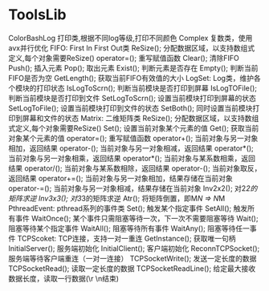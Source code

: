 ToolsLib
========
ColorBashLog
    打印类,根据不同log等级,打印不同颜色
Complex
    复数类，使用avx并行优化
FIFO:
    First In First Out类
    ReSize();   分配数据区域，以支持数组式定义,每个对象需要ReSize()
    operator=();    重写赋值函数
    Clear();    清除FIFO
    Push();     插入元素
    Pop();      取出元素
    Exist();    判断元素是否存在
    Empty();    判断当前FIFO是否为空
    GetLength();    获取当前FIFO有效值的大小
LogSet:
    Log类，维护各个模块的打印状态
    IsLogToScrn();  判断当前模块是否打印到屏幕
    IsLogTOFile();  判断当前模块是否打印到文件
    SetLogToScrn(); 设置当前模块打印到屏幕的状态
    SetLogToFile(); 设置当前模块打印到文件的状态
    SetBoth();      同时设置当前模块打印到屏幕和文件的状态
Matrix:
    二维矩阵类
    ReSize();   分配数据区域，以支持数组式定义,每个对象需要ReSize()
    Set();      设置当前对象某个元素的值
    Get();      获取当前对象某个元素的值
    operator=();    重写赋值函数
    operator+();    当前对象与另一对象相加，返回结果
    operator-();    当前对象与另一对象相减，返回结果
    operator*();    当前对象与另一对象相乘，返回结果
    operator*();    当前对象与某系数相乘，返回结果
    operator/();    当前对象与某系数相除，返回结果
    operator-();    当前对象取反，返回结果
    operator+=();    当前对象与另一对象相加，结果存储在当前对象
    operator-=();    当前对象与另一对象相减，结果存储在当前对象
    Inv2x2();   对2*2的矩阵求逆
    Inv3x3();   对3*3的矩阵求逆
    Atr();      将矩阵倒置，即M*N => N*M
PthreadEvent:
    pthread系列的事件类
    Set();      触发某个指定事件
    SetAll();   触发所有事件
    WaitOnce(); 某个事件只需阻塞等待一次，下一次不需要阻塞等待
    Wait();     阻塞等待某个指定事件
    WaitAll();  阻塞等待所有事件
    WaitAny();  阻塞等待任一事件
TCPScoket:
    TCP连接，支持一对一重连
    GetInstance();      获取唯一句柄
    InitialServer();    服务端初始化
    InitialClient();    客户端初始化
    ReconnTCPSocket();  服务端等待客户端重连（一对一连接）
    TCPSocketWrite();   发送一定长度的数据
    TCPSocketRead();    读取一定长度的数据
    TCPSocketReadLine();    给定最大接收数据长度，读取一行数据(\r \n结束)
